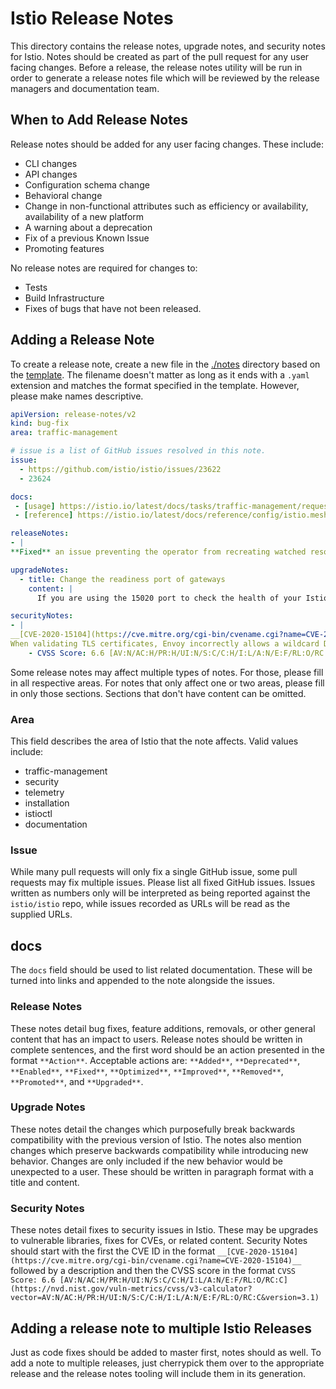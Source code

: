 # Istio Release Notes

This directory contains the release notes, upgrade notes, and security notes for Istio.
Notes should be created as part of the pull request for any user facing changes. Before
a release, the release notes utility will be run in order to generate a release notes file
which will be reviewed by the release managers and documentation team.

## When to Add Release Notes

Release notes should be added for any user facing changes. These include:
* CLI changes
* API changes
* Configuration schema change
* Behavioral change
* Change in non-functional attributes such as efficiency or availability, availability of a new platform
* A warning about a deprecation
* Fix of a previous Known Issue
* Promoting features

No release notes are required for changes to:
* Tests
* Build Infrastructure
* Fixes of bugs that have not been released.

## Adding a Release Note

To create a release note, create a new file in the [./notes](./notes) directory based on
the [template](./template.yaml). The filename doesn't matter as long as it ends with a `.yaml`
extension and matches the format specified in the template. However, please make names descriptive.

```yaml
apiVersion: release-notes/v2
kind: bug-fix
area: traffic-management

# issue is a list of GitHub issues resolved in this note.
issue:
  - https://github.com/istio/istio/issues/23622
  - 23624

docs:
 - [usage] https://istio.io/latest/docs/tasks/traffic-management/request-routing/
 - [reference] https://istio.io/latest/docs/reference/config/istio.mesh.v1alpha1/

releaseNotes:
- |
**Fixed** an issue preventing the operator from recreating watched resources if they are deleted

upgradeNotes:
  - title: Change the readiness port of gateways
    content: |
      If you are using the 15020 port to check the health of your Istio ingress gateway with your Kubernetes network load balancer, change the port from 15020 to 15021.

securityNotes:
- |
__[CVE-2020-15104](https://cve.mitre.org/cgi-bin/cvename.cgi?name=CVE-2020-15104)__:
When validating TLS certificates, Envoy incorrectly allows a wildcard DNS Subject Alternative Name to apply to multiple subdomains. For example, with a SAN of `*.example.com`, Envoy incorrectly allows `nested.subdomain.example.com`, when it should only allow `subdomain.example.com`.
    - CVSS Score: 6.6 [AV:N/AC:H/PR:H/UI:N/S:C/C:H/I:L/A:N/E:F/RL:O/RC:C](https://nvd.nist.gov/vuln-metrics/cvss/v3-calculator?vector=AV:N/AC:H/PR:H/UI:N/S:C/C:H/I:L/A:N/E:F/RL:O/RC:C&version=3.1)
```

Some release notes may affect multiple types of notes. For those, please fill in all respective areas. For notes that only affect one or two areas, please fill in only those sections. Sections that don't have content can be omitted.

### Area

This field describes the area of Istio that the note affects. Valid values include:
* traffic-management
* security
* telemetry
* installation
* istioctl
* documentation

### Issue

While many pull requests will only fix a single GitHub issue, some pull requests may fix multiple issues. Please list all fixed GitHub issues. Issues written as numbers only will be interpreted as being reported against the `istio/istio` repo, while issues recorded as URLs will be read as the supplied URLs.

## docs

The `docs` field should be used to list related documentation. These will be turned into links and appended to the note alongside the issues.

### Release Notes

These notes detail bug fixes, feature additions, removals, or other general content that has an impact to users. Release notes should be written in complete sentences, and the first word should be an action presented in the format `**Action**`. Acceptable actions are: `**Added**`, `**Deprecated**`, `**Enabled**`, `**Fixed**`, `**Optimized**`, `**Improved**`, `**Removed**`, `**Promoted**`, and `**Upgraded**`.

### Upgrade Notes

These notes detail the changes which purposefully break backwards compatibility with the previous version of Istio. The notes also mention changes which preserve backwards compatibility while introducing new behavior. Changes are only included if the new behavior would be unexpected to a user. These should be written in paragraph format with a title and content.

### Security Notes

These notes detail fixes to security issues in Istio. These may be upgrades to vulnerable libraries, fixes for CVEs, or related content. Security Notes should start with the first the CVE ID in the format `__[CVE-2020-15104](https://cve.mitre.org/cgi-bin/cvename.cgi?name=CVE-2020-15104)__` followed by a description and then the CVSS score in the format `CVSS Score: 6.6 [AV:N/AC:H/PR:H/UI:N/S:C/C:H/I:L/A:N/E:F/RL:O/RC:C](https://nvd.nist.gov/vuln-metrics/cvss/v3-calculator?vector=AV:N/AC:H/PR:H/UI:N/S:C/C:H/I:L/A:N/E:F/RL:O/RC:C&version=3.1)`

## Adding a release note to multiple Istio Releases

Just as code fixes should be added to master first, notes should as well. To add a note to multiple releases, just cherrypick them over to the appropriate release and the release notes tooling will include them in its generation.
